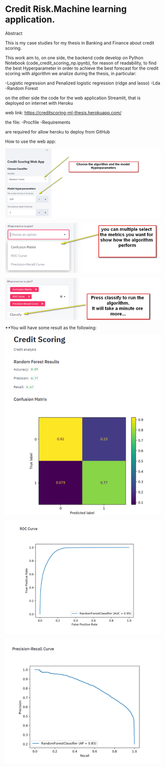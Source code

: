 # Credit Risk.Machine learning application.



Abstract 

This is my case studies for my thesis in Banking and Finance about credit scoring.

This work aim to, on one side, the backend code develop on Python Notebook (code_credit_scoring_np.ipynb), for reason of readability, to find the best Hyperparameter in order to achieve the best forecast for the credit scoring with algorithm we analize during the thesis, in particular:

-Logistic regression and Penalized logistic regression (ridge and lasso)
-Lda
-Random Forest

on the other side the code for the web application Streamlit, that is deployed on internet with Heroku

web link: https://creditscoring-ml-thesis.herokuapp.com/

the file:
-Procfile 
-Requirements

are required for allow heroku to deploy from GitHub

How to use the web app:

![alt text](https://github.com/fedeghigo/Credit-Risk.Machine-learning-application./blob/master/image.png)

![alt text](https://github.com/fedeghigo/Credit-Risk.Machine-learning-application./blob/master/image02.png)

![alt text](https://github.com/fedeghigo/Credit-Risk.Machine-learning-application./blob/master/image03.png)

**You will have some result as the following:



![alt text](https://github.com/fedeghigo/Credit-Risk.Machine-learning-application./blob/master/image04.png)

![alt text](https://github.com/fedeghigo/Credit-Risk.Machine-learning-application./blob/master/image05.png)

![alt text](https://github.com/fedeghigo/Credit-Risk.Machine-learning-application./blob/master/image06.png)
